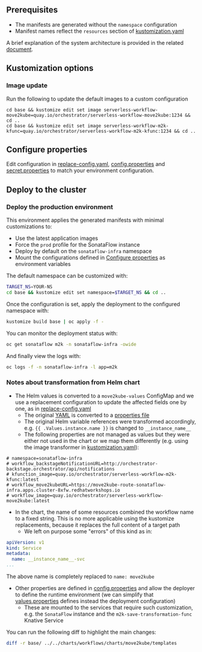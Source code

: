 ## Prerequisites
* The manifests are generated without the `namespace` configuration
* Manifest names reflect the `resources` section of [kustomization.yaml](./base/kustomization.yaml)

A brief explanation of the system architecture is provided in the related [document](./move2kube.md).

## Kustomization options
### Image update
Run the following to update the default images to a custom configuration
```
cd base && kustomize edit set image serverless-workflow-move2kube=quay.io/orchestrator/serverless-workflow-move2kube:1234 && cd ..
cd base && kustomize edit set image serverless-workflow-m2k-kfunc=quay.io/orchestrator/serverless-workflow-m2k-kfunc:1234 && cd ..
```

## Configure properties
Edit configuration in [replace-config.yaml](./base/replace-config.yaml), [config.properties](./base/config.properties) and 
[secret.properties](./base/secret.properties) to match your environment configuration.

## Deploy to the cluster
### Deploy the production environment
This environment applies the generated manifests with minimal customizations to:
* Use the latest application images
* Force the `prod` profile for the SonataFlow instance
* Deploy by default on the `sonataflow-infra` namespace
* Mount the configurations defined in [Configure properties](#configure-properties) as environment variables

The default namespace can be customized with:
```bash
TARGET_NS=YOUR-NS
cd base && kustomize edit set namespace=$TARGET_NS && cd ..
```

Once the configuration is set, apply the deployment to the configured namespace with:
```bash
kustomize build base | oc apply -f -
```

You can monitor the deployment status with:
```bash
oc get sonataflow m2k -n sonataflow-infra -owide
```

And finally view the logs with:
```bash
oc logs -f -n sonataflow-infra -l app=m2k
```

### Notes about transformation from Helm chart
* The Helm values is converted to a `move2kube-values` ConfigMap and we use a replacement configuration to update the affected fields one by one, as in
  [replace-config.yaml](./base/replace-config.yamll)
  * The original [YAML](../../charts/workflows/charts/move2kube/values.yaml) is converted to a [properties file](./base/values.properties)
  * The original Helm variable references were transformed accordingly, e.g. `{{ .Values.instance.name }}` is changed to `__instance_name__`
  * The following properties are not managed as values but they were either not used in the chart or we map them differently (e.g. using the image transformer in [kustomization.yaml](./base/kustomization.yaml)):
```
# namespace=sonataflow-infra
# workflow_backstageNotificationURL=http://orchestrator-backstage.orchestrator/api/notifications
# kfunction_image=quay.io/orchestrator/serverless-workflow-m2k-kfunc:latest
# workflow_move2kubeURL=https://move2kube-route-sonataflow-infra.apps.cluster-8xfw.redhatworkshops.io
# workflow_image=quay.io/orchestrator/serverless-workflow-move2kube:latest
```
* In the chart, the name of some resources combined the workflow name to a fixed string. This is no more applicable using the kustomize replacements, because
 it replaces the full content of a target path
  * We left on purpose some "errors" of this kind as in:
```yaml
apiVersion: v1
kind: Service
metadata:
  name: __instance_name__-svc
...
```
  The above name is completely replaced to `name: move2kube`
* Other properties are defined in [config.properties](./base/config.properties) and allow the deployer to define the runtime environment (we can simplify that [values.properties](./base/values.properties) defines instead the deployment configuration)
  * These are mounted to the services that require such customization, e.g. the `SonataFlow` instance and the `m2k-save-transformation-func` Knative Service

You can run the following diff to highlight the main changes:
```bash
diff -r base/ ../../charts/workflows/charts/move2kube/templates
```